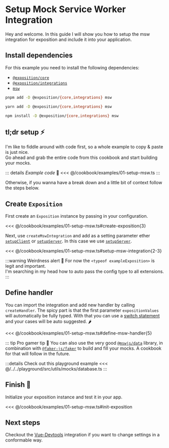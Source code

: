# Setup Mock Service Worker Integration

Hey and welcome. In this guide I will show you how to setup the msw integration for exposition and include it into your application.

<!-- @include: ./snippets/feedback.md -->

## Install dependencies

For this example you need to install the following dependencies:
- [`@exposition/core`](../packages/core.md)
- [`@exposition/integrations`](../packages/integrations.md)
- [`msw`](https://github.com/mswjs/msw)

```sh
pnpm add -D @exposition/{core,integrations} msw
```

```sh
yarn add -D @exposition/{core,integrations} msw
```

```sh
npm install -D @exposition/{core,integrations} msw
```

## tl;dr setup ⚡

I'm like to fiddle around with code first, so a whole example to copy & paste is just nice.<br>
Go ahead and grab the entire code from this cookbook and start building your mocks.

::: details _Example code_ 🍝
<<< @/cookbook/examples/01-setup-msw.ts
:::

Otherwise, if you wanna have a break down and a little bit of context follow the steps below.

## Create `Exposition`

First create an `Exposition` instance by passing in your configuration.

<<< @/cookbook/examples/01-setup-msw.ts#create-exposition{3}

Next, use `createMswIntegration` and add as a setting parameter ether [`setupClient`](https://mswjs.io/docs/api/setup-client) or [`setupServer`](https://mswjs.io/docs/api/setup-server).
In this case we use [`setupServer`](https://mswjs.io/docs/api/setup-server).

<<< @/cookbook/examples/01-setup-msw.ts#setup-msw-integration{2-3}

:::warning Weirdness alert 🌌
For now the `<typeof exampleExposition>` is legit and important.<br>
I'm searching in my head how to auto pass the config type to all extensions.
:::

## Define handler

You can import the integration and add new handler by calling `createHandler`.
The spicy part is that the first parameter `expositionValues` will automatically be fully typed.
With that you can use a [switch statement](https://developer.mozilla.org/en-US/docs/Web/JavaScript/Reference/Statements/switch) and your cases will be auto suggested. 🌶️

<<< @/cookbook/examples/01-setup-msw.ts#define-msw-handler{5}

::: tip Pro gamer tip 👑
You can also use the very good [`@mswjs/data`](https://github.com/mswjs/data) library, in combination with [`@faker-js/faker`](https://fakerjs.dev/)
to build and fill your mocks. A cookbook for that will follow in the future.

:::details Check out this playground example
<<< @/../../playground/src/utils/mocks/database.ts
:::

## Finish 🏁

Initialize your exposition instance and test it in your app.

<<< @/cookbook/examples/01-setup-msw.ts#init-exposition

## Next steps

Checkout the [Vue-Devtools](./../integrations/vue-devtools.md) integration if you want to change
settings in a conformable way.

<!-- @include: ./snippets/next-guides.md -->